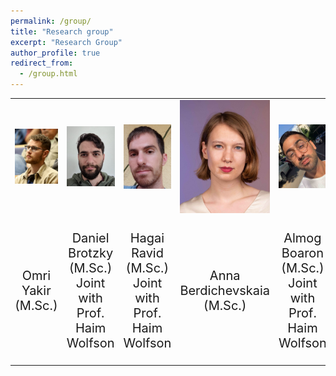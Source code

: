 ```yaml
---
permalink: /group/
title: "Research group"
excerpt: "Research Group"
author_profile: true
redirect_from: 
  - /group.html
---
```


<!-- There is an open position for a Master student enrolled in the Bioinformatics / Computer Science programs at Tel Aviv University. -->
<!-- It is jointly supervised with Pr. Haim Wolfson. If you are interested, please send your C.V. and grade transcripts to jeromet@mail.tau.ac.il and wolfson@tau.ac.il . -->

<table style="border: none; border-collapse: collapse; border-spacing: 0; margin: 0; padding: 0;">
  <colgroup>
    <col width="20%">
    <col width="20%">
    <col width="20%">
    <col width="20%">
    <col width="20%">
  </colgroup>  
  <tr style="border: none;">
    <td style="border: none;"> <img src="/images/self/group/omriyakir.jpg" style="width:100%"> </td> 
    <td style="border: none;"> <img src="/images/self/group/daniel_brotzky.jpg" style="width:100%"> </td> 
    <td style="border: none;"> <img src="/images/self/group/hagai_ravid.jpg" style="width:100%"> </td> 
    <td style="border: none;">  <img src="/images/self/group/AnnaBerdichevskaia_small.jpg" style="width:100%"> </td> 
    <td style="border: none;">  <img src="/images/self/group/almog_boaron_small.jpg" style="width:100%"> </td> 
  </tr>
<tr style="border: none;">
  <td style="border: none;"> <p style="text-align: center; font-size: 20px;">Omri Yakir (M.Sc.)</p> </td>
  <td style="border: none;"> <p style="text-align: center; font-size: 20px">Daniel Brotzky (M.Sc.)<br> Joint with Prof. Haim Wolfson</p> </td>
  <td style="border: none;"> <p style="text-align: center; font-size: 20px">Hagai Ravid (M.Sc.)<br> Joint with Prof. Haim Wolfson</p> </td>
<td style="border: none;"> <p style="text-align: center; font-size: 20px">Anna Berdichevskaia (M.Sc.)</p> </td>  
  <td style="border: none;"> <p style="text-align: center; font-size: 20px">Almog Boaron (M.Sc.)<br> Joint with Prof. Haim Wolfson</p> </td>

  </tr>
</table>